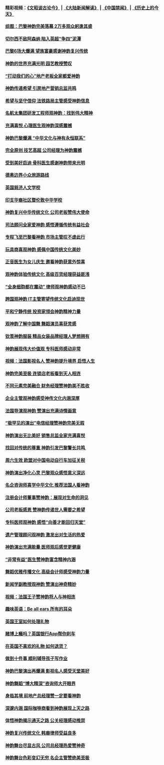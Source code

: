 #### 精彩视频：[《文昭谈古论今》](https://github.com/gfw-breaker/wenzhao/blob/master/README.md?t=01211530) | [《大陆新闻解读》](https://github.com/gfw-breaker/ntdtv-comedy/blob/master/README.md?t=01211530) | [《中国禁闻》](https://github.com/gfw-breaker/ntdtv-news/blob/master/README.md?t=01211530) | [《历史上的今天》](https://github.com/gfw-breaker/today-in-history/blob/master/README.md?t=01211530) 

#### [组图：巴黎神韵完美落幕 2万多观众躬逢其盛](../pages/nsc974/n10991478.md?t=01211530) 

#### [切尔西不敌阿森纳 陷入英超“争四”泥潭](../pages/nsc974/n10990981.md?t=01211530) 

#### [巴黎6场大爆满 望族富豪感谢神韵复兴传统](../pages/nsc974/n10990485.md?t=01211530) 

#### [神韵的世界充满光明  园艺教授赞叹](../pages/nsc974/n10990393.md?t=01211530) 

#### [“打动我们的心”地产老板全家都爱神韵](../pages/nsc974/n10990224.md?t=01211530) 

#### [神韵传递希望 引房地产营销总监共鸣](../pages/nsc974/n10990026.md?t=01211530) 

#### [希望与坚守信仰 法铁路局主管感受神韵信息](../pages/nsc974/n10990061.md?t=01211530) 

#### [名航太集团研发工程师观神韵：找到伟大精神](../pages/nsc974/n10989922.md?t=01211530) 

#### [充满喜悦 心理医生观神韵深感震撼](../pages/nsc974/n10990031.md?t=01211530) 

#### [神韵巴黎爆满 “中华文化与神有永恒联系”](../pages/nsc974/n10989837.md?t=01211530) 

#### [完全原创 技艺高超 公司经理为神韵震撼](../pages/nsc974/n10989954.md?t=01211530) 

#### [受到美好启迪 骨科医生感谢神韵带来光明](../pages/nsc974/n10989946.md?t=01211530) 

#### [德奥边界小众旅游路线](../pages/nsc974/n10989938.md?t=01211530) 

#### [英国慈济人文学校](../pages/nsc974/n10989797.md?t=01211530) 

#### [印支华裔社区暨伦敦中华学校](../pages/nsc974/n10989792.md?t=01211530) 

#### [神韵复兴中华传统文化 公司老板赞伟大使命](../pages/nsc974/n10989243.md?t=01211530) 

#### [司法顾问全家爱神韵 感悟遵循传统有益社会](../pages/nsc974/n10989065.md?t=01211530) 

#### [专程飞至巴黎看神韵 市场主管叹不虚此行](../pages/nsc974/n10989012.md?t=01211530) 

#### [玩具商喜观神韵 感佩中国传统文化美妙](../pages/nsc974/n10988833.md?t=01211530) 

#### [正音医生为女儿庆生 邀看神韵获意外惊喜](../pages/nsc974/n10988789.md?t=01211530) 

#### [观神韵体验传统文化 高级百货经理获益匪浅](../pages/nsc974/n10988712.md?t=01211530) 

#### [“全身细胞都在震动” 律师观神韵感动不已](../pages/nsc974/n10988620.md?t=01211530) 

#### [跨国观神韵 IT主管寄望传统文化启迪现世](../pages/nsc974/n10988586.md?t=01211530) 

#### [平和宁静传统 投资家领会神韵精神力量](../pages/nsc974/n10988579.md?t=01211530) 

#### [观神韵了解中国舞 舞蹈演员喜获灵感](../pages/nsc974/n10988424.md?t=01211530) 

#### [钦羡神韵服装 精品女装品牌经理人梦想拥有](../pages/nsc974/n10988351.md?t=01211530) 

#### [神韵展现伟大价值观 专科医师感动非常](../pages/nsc974/n10988364.md?t=01211530) 

#### [视频：法国影视名人 赞神韵提升境界 启悟人生](../pages/nsc974/n10988310.md?t=01211530) 

#### [神韵完美至极 连锁店老板看到天人相连](../pages/nsc974/n10988295.md?t=01211530) 

#### [不同元素完美融合 财务经理赞神韵美不胜收](../pages/nsc974/n10988276.md?t=01211530) 

#### [企业主管观神韵感受神传文化内涵深厚](../pages/nsc974/n10988231.md?t=01211530) 

#### [法国导演观神韵 赞演出充满诗情画意](../pages/nsc974/n10987958.md?t=01211530) 

#### [“极罕见的演出”电信经理赞神韵完美无瑕](../pages/nsc974/n10988124.md?t=01211530) 

#### [神韵演出无比美好 销售总监全家充满喜悦](../pages/nsc974/n10988115.md?t=01211530) 

#### [找回对传统的尊重 神韵引发巴黎警长共鸣 ](../pages/nsc974/n10987940.md?t=01211530) 

#### [周六生效 欧盟对中国电动自行车加征关税](../pages/nsc974/n10987637.md?t=01211530) 

#### [神韵演出净化心灵 巴黎观众感悟意义深远](../pages/nsc974/n10987067.md?t=01211530) 

#### [名企咨询师喜学中华文化 推荐法国人看神韵](../pages/nsc974/n10987002.md?t=01211530) 

#### [注册会计师董事赞神韵：展现对生命的洞见](../pages/nsc974/n10986927.md?t=01211530) 

#### [公司老板感恩 赞神韵传递世人需要之希望](../pages/nsc974/n10986858.md?t=01211530) 

#### [专科医师观神韵 感悟“向善才能回归天堂”](../pages/nsc974/n10986837.md?t=01211530) 

#### [遗产管理顾问观神韵 激发出对生活的热爱](../pages/nsc974/n10986911.md?t=01211530) 

#### [神韵演出充满能量 医师观后感觉更健康](../pages/nsc974/n10986822.md?t=01211530) 

#### [“非常有益”医生赞神韵富含精神内涵](../pages/nsc974/n10986718.md?t=01211530) 

#### [舞蹈优雅传播文化 高级会计师感受神韵力量](../pages/nsc974/n10986710.md?t=01211530) 

#### [新闻学副教授观神韵 赞演出神奇精妙](../pages/nsc974/n10986613.md?t=01211530) 

#### [视频：法国王子赞神韵将人与神相连](../pages/nsc974/n10986413.md?t=01211530) 

#### [趣味英语：Be all ears 所有的耳朵](../pages/nsc974/n10985161.md?t=01211530) 

#### [英国王室如何处理礼物](../pages/nsc974/n10985131.md?t=01211530) 

#### [赌博上瘾吗？英国银行App帮你刹车](../pages/nsc974/n10985121.md?t=01211530) 

#### [在英国不喜欢的礼物 如何退货？](../pages/nsc974/n10985110.md?t=01211530) 

#### [做到十件事 顺利辅导孩子写作业](../pages/nsc974/n10985075.md?t=01211530) 

#### [神韵巴黎演出再爆满 影视名人感受天堂美好](../pages/nsc974/n10984954.md?t=01211530) 

#### [神韵舞蹈“博大精深”咨询师大开眼界](../pages/nsc974/n10984677.md?t=01211530) 

#### [身临其境 前地产总经理赞一定要看神韵](../pages/nsc974/n10984484.md?t=01211530) 

#### [深邃内涵 国际咖啡商看到神韵展现上天之路](../pages/nsc974/n10984529.md?t=01211530) 

#### [体悟神韵揭示通天之路 公关经理感动推崇](../pages/nsc974/n10984420.md?t=01211530) 

#### [神韵复兴传统文化 韩裔律师受益良多](../pages/nsc974/n10984336.md?t=01211530) 

#### [神韵舞台尽显古风 公司总经理热爱赞神奇](../pages/nsc974/n10984129.md?t=01211530) 

#### [神韵舞台色彩变幻无穷 名企主管赞绝美至极](../pages/nsc974/n10984123.md?t=01211530) 

